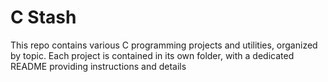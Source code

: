 # C Stash

This repo contains various C programming projects and utilities, organized by topic. Each project is contained in its own folder, with a dedicated README providing instructions and details